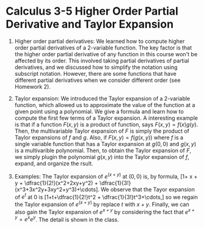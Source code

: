 # Calculus 3-5 Higher Order Partial Derivative and Taylor Expansion

1. Higher order partial derivatives: We learned how to compute higher order partial derivatives of a 2-variable function. The key factor is that the higher order partial derivative of any function in this course won't be affected by its order. This involved taking partial derivatives of partial derivatives, and we discussed how to simplify the notation using subscript notation. However, there are some functions that have different partial derivatives when we consider different order (see Homework 2).

2. Taylor expansion: We introduced the Taylor expansion of a 2-variable function, which allowed us to approximate the value of the function at a given point using a polynomial. We give a formula and learn how to compute the first few terms of a Taylor expansion. A interesting example is that if a function $F(x,y)$ is a product of function, says $F(x,y)=f(x)g(y)$. Then, the multivariable Taylor expansion of $F$ is simply the product of Taylor expansions of $f$ and $g$. Also, if $F(x,y)= f(g(x,y))$ where $f$ is a single variable function that has a Taylor expansion at $g(0,0)$ and $g(x,y)$ is a multivarible polynomial. Then, to obtain the Taylor expansion of $F$, we simply plugin the polynomial $g(x,y)$ into the Taylor expansion of $f$, expand, and organize the rsult.  

3. Examples: The Taylor expansion of $e^{(x+y)}$ at $(0,0)$ is, by formula,
\[1+ x + y + \dfrac{1}{2!}(x^2+2xy+y^2) + \dfrac{1}{3!}(x^3+3x^2y+3xy^2+y^3)+\cdots\].
We observe that the Tayor expansion of $e^t$ at $0$ is
\[1+t+\dfrac{1}{2!}t^2 + \dfrac{1}{3!}t^3+\cdots,\]
so we regain the Taylor expansion of $e^{(x+y)}$ by replace $t$ with $x+y$. Finally, we can also gain the Taylor expansion of $e^{x+y}$ by considering the fact that $e^{x+y}=e^xe^y$. The detail is shown in the class.